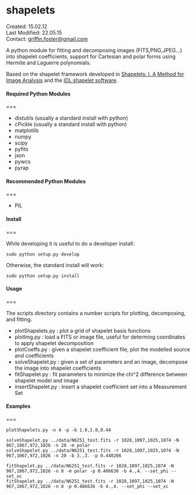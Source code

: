 shapelets
===

Created: 15.02.12  
Last Modified: 22.05.15  
Contact: griffin.foster@gmail.com  

A python module for fitting and decomposing images (FITS,PNG,JPEG...) into shapelet coefficients, support for Cartesian and polar forms using Hermite and Laguerre polynomials.  

Based on the shapelet framework developed in [Shapelets: I. A Method for Image Analysis](http://arxiv.org/abs/astro-ph/0105178) and the [IDL shapelet software](http://www.astro.caltech.edu/~rjm/shapelets/). 

#### Required Python Modules
===

* distutils (usually a standard install with python)
* cPickle (usually a standard install with python) 
* matplotlib 
* numpy 
* scipy 
* pyfits 
* json
* pywcs
* pyrap 

#### Recommended Python Modules
===

* PIL 

#### Install
===

While developing it is useful to do a developer install:

```
sudo python setup.py develop
```

Otherwise, the standard install will work:

```
sudo python setup.py install  
```

#### Usage
===

The scripts directory contains a number scripts for plotting, decomposing, and fitting.

* plotShapelets.py : plot a grid of shapelet basis functions
* plotImg.py : load a FITS or image file, useful for determing coordinates to apply shapelet decomposition
* plotCoeffs.py : given a shapelet coefficient file, plot the modelled source and coefficients
* solveShapelet.py : given a set of parameters and an image, decompose the image into shapelet coefficients
* fitShapelet.py : fit parameters to minimize the chi^2 difference between shapelet model and image
* insertShapelet.py : insert a shapelet coefficient set into a Measurement Set

#### Examples
===

```
plotShapelets.py -n 4 -p -b 1.0,1.0,0.44

solveShapelet.py ../data/N6251_test.fits -r 1028,1097,1025,1074 -N 967,1067,972,1026 -n 20 -m polar
solveShapelet.py ../data/N6251_test.fits -r 1028,1097,1025,1074 -N 967,1067,972,1026 -n 20 -b 3.,3. -p 0.448266

fitShapelet.py ../data/N6251_test.fits -r 1028,1097,1025,1074 -N 967,1067,972,1026 -n 8 -m polar -p 0.486636 -b 4.,4. --set_phi --set_xc
fitShapelet.py ../data/N6251_test.fits -r 1028,1097,1025,1074 -N 967,1067,972,1026 -n 8 -p 0.486636 -b 4.,4. --set_phi --set_xc

```

